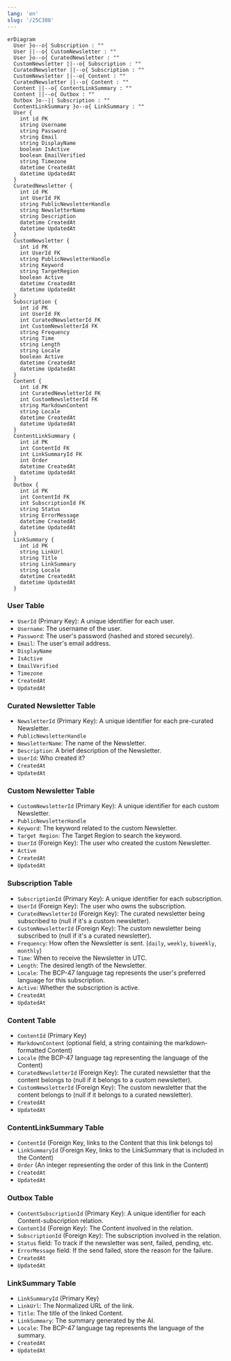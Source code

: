 ```yaml
---
lang: 'en'
slug: '/25C308'
---
```


```mermaid
erDiagram
  User }o--o{ Subscription : ""
  User ||--o{ CustomNewsletter : ""
  User }o--o{ CuratedNewsletter : ""
  CustomNewsletter ||--o{ Subscription : ""
  CuratedNewsletter ||--o{ Subscription : ""
  CustomNewsletter ||--o{ Content : ""
  CuratedNewsletter ||--o{ Content : ""
  Content ||--o{ ContentLinkSummary : ""
  Content ||--o{ Outbox : ""
  Outbox }o--|| Subscription : ""
  ContentLinkSummary }o--o{ LinkSummary : ""
  User {
    int id PK
    string Username
    string Password
    string Email
    string DisplayName
    boolean IsActive
    boolean EmailVerified
    string Timezone
    datetime CreatedAt
    datetime UpdatedAt
  }
  CuratedNewsletter {
    int id PK
    int UserId FK
    string PublicNewsletterHandle
    string NewsletterName
    string Description
    datetime CreatedAt
    datetime UpdatedAt
  }
  CustomNewsletter {
    int id PK
    int UserId FK
    string PublicNewsletterHandle
    string Keyword
    string TargetRegion
    boolean Active
    datetime CreatedAt
    datetime UpdatedAt
  }
  Subscription {
    int id PK
    int UserId FK
    int CuratedNewsletterId FK
    int CustomNewsletterId FK
    string Frequency
    string Time
    string Length
    string Locale
    boolean Active
    datetime CreatedAt
    datetime UpdatedAt
  }
  Content {
    int id PK
    int CuratedNewsletterId FK
    int CustomNewsletterId FK
    string MarkdownContent
    string Locale
    datetime CreatedAt
    datetime UpdatedAt
  }
  ContentLinkSummary {
    int id PK
    int ContentId FK
    int LinkSummaryId FK
    int Order
    datetime CreatedAt
    datetime UpdatedAt
  }
  Outbox {
    int id PK
    int ContentId FK
    int SubscriptionId FK
    string Status
    string ErrorMessage
    datetime CreatedAt
    datetime UpdatedAt
  }
  LinkSummary {
    int id PK
    string LinkUrl
    string Title
    string LinkSummary
    string Locale
    datetime CreatedAt
    datetime UpdatedAt
  }

```

### User Table

- `UserId` (Primary Key): A unique identifier for each user.
- `Username`: The username of the user.
- `Password`: The user's password (hashed and stored securely).
- `Email`: The user's email address.
- `DisplayName`
- `IsActive`
- `EmailVerified`
- `Timezone`
- `CreatedAt`
- `UpdatedAt`

### Curated Newsletter Table

- `NewsletterId` (Primary Key): A unique identifier for each pre-curated Newsletter.
- `PublicNewsletterHandle`
- `NewsletterName`: The name of the Newsletter.
- `Description`: A brief description of the Newsletter.
- `UserId`: Who created it?
- `CreatedAt`
- `UpdatedAt`

### Custom Newsletter Table

- `CustomNewsletterId` (Primary Key): A unique identifier for each custom Newsletter.
- `PublicNewsletterHandle`
- `Keyword`: The keyword related to the custom Newsletter.
- `Target Region`: The Target Region to search the keyword.
- `UserId` (Foreign Key): The user who created the custom Newsletter.
- `Active`
- `CreatedAt`
- `UpdatedAt`

### Subscription Table

- `SubscriptionId` (Primary Key): A unique identifier for each subscription.
- `UserId` (Foreign Key): The user who owns the subscription.
- `CuratedNewsletterId` (Foreign Key): The curated newsletter being subscribed to (null if it's a custom newsletter).
- `CustomNewsletterId` (Foreign Key): The custom newsletter being subscribed to (null if it's a curated newsletter).
- `Frequency`: How often the Newsletter is sent. (`daily`, `weekly`, `biweekly`, `monthly`)
- `Time`: When to receive the Newsletter in UTC.
- `Length`: The desired length of the Newsletter.
- `Locale`: The BCP-47 language tag represents the user's preferred language for this subscription.
- `Active`: Whether the subscription is active.
- `CreatedAt`
- `UpdatedAt`

### Content Table

- `ContentId` (Primary Key)
- `MarkdownContent` (optional field, a string containing the markdown-formatted Content)
- `Locale` (the BCP-47 language tag representing the language of the Content)
- `CuratedNewsletterId` (Foreign Key): The curated newsletter that the content belongs to (null if it belongs to a custom newsletter).
- `CustomNewsletterId` (Foreign Key): The custom newsletter that the content belongs to (null if it belongs to a curated newsletter).
- `CreatedAt`
- `UpdatedAt`

### ContentLinkSummary Table

- `ContentId` (Foreign Key, links to the Content that this link belongs to)
- `LinkSummaryId` (Foreign Key, links to the LinkSummary that is included in the Content)
- `Order` (An integer representing the order of this link in the Content)
- `CreatedAt`
- `UpdatedAt`

### Outbox Table

- `ContentSubscriptionId` (Primary Key): A unique identifier for each Content-subscription relation.
- `ContentId` (Foreign Key): The Content involved in the relation.
- `SubscriptionId` (Foreign Key): The subscription involved in the relation.
- `Status` field: To track if the newsletter was sent, failed, pending, etc.
- `ErrorMessage` field: If the send failed, store the reason for the failure.
- `CreatedAt`
- `UpdatedAt`

### LinkSummary Table

- `LinkSummaryId` (Primary Key)
- `LinkUrl`: The Normalized URL of the link.
- `Title`: The title of the linked Content.
- `LinkSummary`: The summary generated by the AI.
- `Locale`: The BCP-47 language tag represents the language of the summary.
- `CreatedAt`
- `UpdatedAt`
